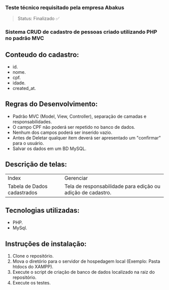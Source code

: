 ### Teste técnico requisitado pela empresa Abakus
> Status: Finalizado ✅
### Sistema CRUD de cadastro de pessoas criado utilizando PHP no padrão MVC

## Conteudo do cadastro:
+ id.
+ nome.
+ cpf.
+ idade.
+ created_at.

## Regras do Desenvolvimento:
+ Padrão MVC (Model, View, Controller), separação de camadas e responsabilidades.
+ O campo CPF não poderá ser repetido no banco de dados.
+ Nenhum dos campos poderá ser inserido vazio.
+ Antes de Deletar qualquer item deverá ser apresentado um "confirmar" para o usuário.
+ Salvar os dados em um BD MySQL.

## Descrição de telas:
<table>
  <tr>
    <td>Index</td>
    <td>Gerenciar</td>
  </tr>
  <tr>
    <td>Tabela de Dados cadastrados</td>
    <td>Tela de responsabilidade para edição ou adição de cadastro.</td>
  </tr>
</table>

## Tecnologias utilizadas:
+ PHP.
+ MySql.

## Instruções de instalação:
1) Clone o repositório.
2) Mova o diretório para o servidor de hospedagem local (Exemplo: Pasta htdocs do XAMPP).
3) Execute o script de criação de banco de dados localizado na raiz do repositório.
4) Execute os testes.
